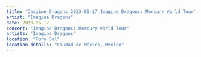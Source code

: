 ```yaml
---
title: "Imagine Dragons_2023-05-17_Imagine Dragons: Mercury World Tour"
artist: "Imagine Dragons"
date: 2023-05-17
concert: "Imagine Dragons: Mercury World Tour"
artists: "Imagine Dragons"
location: "Foro Sol"
location_details: "Ciudad de México, Mexico"
---
```

